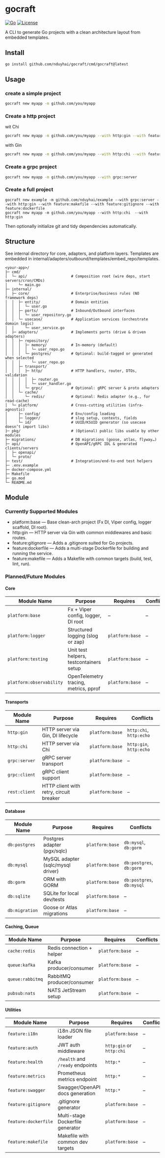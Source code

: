 # gocraft

[![Go](https://img.shields.io/badge/go-1.24+-blue)](https://go.dev/)
[![License](https://img.shields.io/github/license/ynduyhai/go-clean-arch-starter)](LICENSE)

A CLI to generate Go projects with a clean architecture layout from embedded templates.

## Install

```bash
go install github.com/nduyhai/gocraft/cmd/gocraft@latest
```

## Usage

### create a simple project

```bash 
gocraft new myapp -m github.com/you/myapp

```

### Create a http project

wit Chi
```bash
gocraft new myapp -m github.com/you/myapp --with http:gin --with feature:makefile --with feature:gitignore --with feature:dockerfile
```

with Gin
```bash
gocraft new myapp -m github.com/you/myapp --with http:chi --with feature:makefile --with feature:gitignore --with feature:dockerfile
```

### Create a grpc project

```bash
gocraft new myapp -m github.com/you/myapp --with grpc:server

```

### Create a full project

```
gocraft new example -m github.com/nduyhai/example --with grpc:server --with http:gin --with feature:makefile --with feature:gitignore --with feature:dockerfile
gocraft new myapp -m github.com/you/myapp --with http:chi  --with http:gin
```

Then optionally initialize git and tidy dependencies automatically.

## Structure

See internal directory for core, adapters, and platform layers. Templates are embedded in
internal/adapters/outbound/templates/embed_repo/templates.

```
<your-app>/
├─ cmd/
│  └─ api/                    # Composition root (wire deps, start servers/cron/CMDs)
│     └─ main.go
├─ internal/
│  ├─ core/                   # Enterprise/business rules (NO framework deps)
│  │  ├─ entity/              # Domain entities
│  │  │  └─ user.go
│  │  ├─ ports/               # Inbound/Outbound interfaces
│  │  │  └─ user_repository.go
│  │  └─ usecase/             # Application services (orchestrate domain logic)
│  │     └─ user_service.go
│  ├─ adapters/               # Implements ports (drive & driven adapters)
│  │  ├─ repository/
│  │  │  ├─ memory/           # In-memory (default)
│  │  │  │  └─ user_repo.go
│  │  │  └─ postgres/         # Optional: build-tagged or generated when selected
│  │  │     └─ user_repo.go
│  │  ├─ transport/
│  │  │  ├─ http/             # HTTP handlers, router, DTOs, validation
│  │  │  │  ├─ router.go
│  │  │  │  └─ user_handler.go
│  │  │  └─ grpc/             # Optional: gRPC server & proto adapters
│  │  └─ cache/
│  │     └─ redis/            # Optional: Redis adapter (e.g., for read-cache)
│  └─ platform/               # Cross-cutting utilities (infra-agnostic)
│     ├─ config/              # Env/config loading
│     ├─ logger/              # slog setup, contexts, fields
│     └─ id/                  # UUID/KSUID generator (so usecase doesn’t import libs)
├─ pkg/                       # (Optional) public libs usable by other modules
├─ migrations/                # DB migrations (goose, atlas, flyway…)
├─ api/                       # OpenAPI/gRPC IDL & generated clients/servers
│  ├─ openapi/
│  └─ proto/
├─ test/                      # Integration/end-to-end test helpers
├─ .env.example
├─ docker-compose.yml
├─ Makefile
├─ go.mod
└─ README.md

```

## Module

### Currently Supported Modules

- platform:base — Base clean-arch project (Fx DI, Viper config, logger scaffold, DI root).
- http:gin — HTTP server via Gin with common middlewares and basic routes.
- feature:gitignore — Adds a .gitignore suited for Go projects.
- feature:dockerfile — Adds a multi-stage Dockerfile for building and running the service.
- feature:makefile — Adds a Makefile with common targets (build, test, lint, run).

### Planned/Future Modules

#### Core

| Module Name              | Purpose                                 | Requires        | Conflicts |
|--------------------------|-----------------------------------------|-----------------|-----------|
| `platform:base`          | Fx + Viper config, logger, DI root      | –               | –         |
| `platform:logger`        | Structured logging (slog or zap)        | `platform:base` | –         |
| `platform:testing`       | Unit test helpers, testcontainers setup | `platform:base` | –         |
| `platform:observability` | OpenTelemetry tracing, metrics, pprof   | `platform:base` | –         |

#### Transports

| Module Name   | Purpose                                 | Requires        | Conflicts               |
|---------------|-----------------------------------------|-----------------|-------------------------|
| `http:gin`    | HTTP server via Gin, DI lifecycle       | `platform:base` | `http:chi`, `http:echo` |
| `http:chi`    | HTTP server via Chi                     | `platform:base` | `http:gin`, `http:echo` |
| `grpc:server` | gRPC server transport                   | `platform:base` | –                       |
| `grpc:client` | gRPC client support                     | `platform:base` | –                       |
| `rest:client` | HTTP client with retry, circuit breaker | `platform:base` | –                       |

#### Database

| Module Name    | Purpose                           | Requires        | Conflicts                 |
|----------------|-----------------------------------|-----------------|---------------------------|
| `db:postgres`  | Postgres adapter (pgx/sqlc)       | `platform:base` | `db:mysql`, `db:gorm`     |
| `db:mysql`     | MySQL adapter (sqlc/mysql driver) | `platform:base` | `db:postgres`, `db:gorm`  |
| `db:gorm`      | ORM with GORM                     | `platform:base` | `db:postgres`, `db:mysql` |
| `db:sqlite`    | SQLite for local dev/tests        | `platform:base` | –                         |
| `db:migration` | Goose or Atlas migrations         | `platform:base` | –                         |

#### Caching, Queue

| Module Name      | Purpose                    | Requires        | Conflicts |
|------------------|----------------------------|-----------------|-----------|
| `cache:redis`    | Redis connection + helper  | `platform:base` | –         |
| `queue:kafka`    | Kafka producer/consumer    | `platform:base` | –         |
| `queue:rabbitmq` | RabbitMQ producer/consumer | `platform:base` | –         |
| `pubsub:nats`    | NATS JetStream setup       | `platform:base` | –         |

#### Utilities

| Module Name          | Purpose                          | Requires                 | Conflicts |
|----------------------|----------------------------------|--------------------------|-----------|
| `feature:i18n`       | i18n JSON file loader            | `platform:base`          | –         |
| `feature:auth`       | JWT auth middleware              | `http:gin` or `http:chi` | –         |
| `feature:health`     | `/health` and `/ready` endpoints | `http:*`                 | –         |
| `feature:metrics`    | Prometheus metrics endpoint      | `http:*`                 | –         |
| `feature:swagger`    | Swagger/OpenAPI docs generation  | `http:*`                 | –         |
| `feature:gitignore`  | .gitignore generator             | `platform:base`          | –         |
| `feature:dockerfile` | Multi-stage Dockerfile generator | `platform:base`          | –         |
| `feature:makefile`   | Makefile with common dev targets | `platform:base`          | –         |
